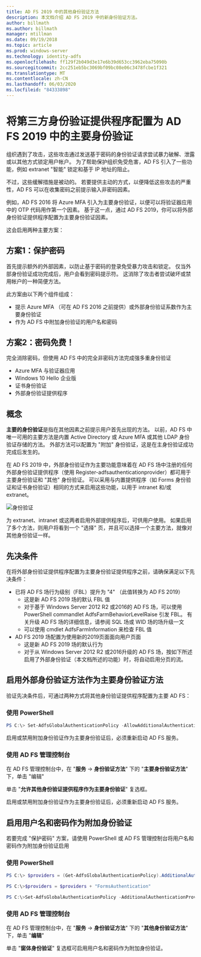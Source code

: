 ```yaml
---
title: AD FS 2019 中的其他身份验证方法
description: 本文档介绍 AD FS 2019 中的新身份验证方法。
author: billmath
ms.author: billmath
manager: mtillman
ms.date: 09/19/2018
ms.topic: article
ms.prod: windows-server
ms.technology: identity-adfs
ms.openlocfilehash: ff129f2b049d3e17e6b39d653cc3962eba75090b
ms.sourcegitcommit: 2cc251eb5bc3069bf09bc08e06c3478fcbe1f321
ms.translationtype: MT
ms.contentlocale: zh-CN
ms.lasthandoff: 06/03/2020
ms.locfileid: "84333898"
---
```

# <a name="configure-3rd-party-authentication-providers-as-primary-authentication-in-ad-fs-2019"></a>将第三方身份验证提供程序配置为 AD FS 2019 中的主要身份验证


组织遇到了攻击，这些攻击通过发送基于密码的身份验证请求尝试暴力破解、泄露或以其他方式锁定用户帐户。  为了帮助保护组织免受危害，AD FS 引入了一些功能，例如 extranet "智能" 锁定和基于 IP 地址的阻止。  

不过，这些缓解措施是被动的。  若要提供主动的方式，以便降低这些攻击的严重性，AD FS 可以在收集密码之前提示输入非密码因素。  

例如，AD FS 2016 将 Azure MFA 引入为主要身份验证，以便可以将验证器应用中的 OTP 代码用作第一个因素。
基于这一点，通过 AD FS 2019，你可以将外部身份验证提供程序配置为主要身份验证因素。

这会启用两种主要方案：

## <a name="scenario-1-protect-the-password"></a>方案1：保护密码
首先提示额外的外部因素，以防止基于密码的登录免受暴力攻击和锁定。  仅当外部身份验证成功完成后，用户会看到密码提示符。  这消除了攻击者尝试破坏或禁用帐户的一种简便方法。

此方案由以下两个组件组成：
- 提示 Azure MFA （可在 AD FS 2016 之前提供）或外部身份验证系数作为主要身份验证
- 作为 AD FS 中附加身份验证的用户名和密码

## <a name="scenario-2-password-free"></a>方案2：密码免费！
完全消除密码，但使用 AD FS 中的完全非密码方法完成强多重身份验证
- Azure MFA 与验证器应用
- Windows 10 Hello 企业版
- 证书身份验证
- 外部身份验证提供程序

## <a name="concepts"></a>概念
**主要的身份验证**是指在其他因素之前提示用户首先出现的方法。  以前，AD FS 中唯一可用的主要方法是内置 Active Directory 或 Azure MFA 或其他 LDAP 身份验证存储的方法。  外部方法可以配置为 "附加" 身份验证，这是在主身份验证成功完成后发生的。

在 AD FS 2019 中，外部身份验证作为主要功能意味着在 AD FS 场中注册的任何外部身份验证提供程序（使用 Register-adfsauthenticationprovider）都可用于主要身份验证和 "其他" 身份验证。 可以采用与内置提供程序（如 Forms 身份验证和证书身份验证）相同的方式来启用这些功能，以用于 intranet 和/或 extranet。

![身份验证](media/Additional-Authentication-Methods-AD-FS/auth1.png)

为 extranet、intranet 或这两者启用外部提供程序后，可供用户使用。  如果启用了多个方法，则用户将看到一个 "选择" 页，并且可以选择一个主要方法，就像对其他身份验证一样。

## <a name="pre-requisites"></a>先决条件
在将外部身份验证提供程序配置为主要身份验证提供程序之前，请确保满足以下先决条件：
- 已将 AD FS 场行为级别（FBL）提升为 "4" （此值转换为 AD FS 2019）
    - 这是新 AD FS 2019 场的默认 FBL 值
    - 对于基于 Windows Server 2012 R2 或2016的 AD FS 场，可以使用 PowerShell commandlet AdfsFarmBehaviorLevelRaise 引发 FBL。  有关升级 AD FS 场的详细信息，请参阅 SQL 场或 WID 场的场升级一文 
    - 可以使用 cmdlet AdfsFarmInformation 来检查 FBL 值
- AD FS 2019 场配置为使用新的2019页面面向用户页面
    - 这是新 AD FS 2019 场的默认行为
    - 对于从 Windows Server 2012 R2 或2016升级的 AD FS 场，按如下所述启用了外部身份验证（本文档所述的功能）时，将自动启用分页的流。

## <a name="enable-external-authentication-methods-as-primary"></a>启用外部身份验证方法作为主要身份验证方法
验证先决条件后，可通过两种方式将其他身份验证提供程序配置为主要 AD FS：

### <a name="using-powershell"></a>使用 PowerShell


```powershell
PS C:\> Set-AdfsGlobalAuthenticationPolicy -AllowAdditionalAuthenticationAsPrimary $true
``` 


启用或禁用附加身份验证作为主要身份验证后，必须重新启动 AD FS 服务。

### <a name="using-the-ad-fs-management-console"></a>使用 AD FS 管理控制台
在 AD FS 管理控制台中，在 "**服务**  ->  **身份验证方法**" 下的 "**主要身份验证方法**" 下，单击 "编辑"

单击 "**允许其他身份验证提供程序作为主要身份验证**" 复选框。

启用或禁用附加身份验证作为主要身份验证后，必须重新启动 AD FS 服务。

## <a name="enable-username-and-password-as-additional-authentication"></a>启用用户名和密码作为附加身份验证
若要完成 "保护密码" 方案，请使用 PowerShell 或 AD FS 管理控制台将用户名和密码作为附加身份验证启用
### <a name="using-powershell"></a>使用 PowerShell



```powershell
PS C:\> $providers = (Get-AdfsGlobalAuthenticationPolicy).AdditionalAuthenticationProvider

PS C:\>$providers = $providers + "FormsAuthentication"

PS C:\>Set-AdfsGlobalAuthenticationPolicy -AdditionalAuthenticationProvider $providers
``` 

### <a name="using-the-ad-fs-management-console"></a>使用 AD FS 管理控制台
在 AD FS 管理控制台中，在 "**服务**  ->  **身份验证方法**" 下的 "**其他身份验证方法**" 下，单击 "**编辑**"

单击 "**窗体身份验证**" 复选框可启用用户名和密码作为附加身份验证。
